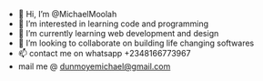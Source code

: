 - 👋 Hi, I’m @MichaelMoolah
- 👀 I’m interested in learning code and programming
- 🌱 I’m currently learning web development and design
- 💞️ I’m looking to collaborate on building life changing softwares
- 📫 contact me on whatsapp +2348166773967
- mail me @ dunmoyemichael@gmail.com
<!---
MichaelMoolah/MichaelMoolah is a ✨ special ✨ repository because its `README.md` (this file) appears on your GitHub profile.
You can click the Preview link to take a look at your changes.
--->
